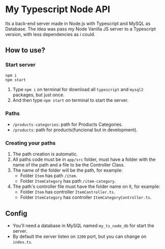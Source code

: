 # My Typescript Node API
Its a back-end server made in Node.js with Typescript and MySQL as Database. The idea was pass my Node Vanilla JS server to a Typescript version, with less dependencies as i could.

## How to use?

### Start server
```
npm i
npm start
```
1. Type `npm i` on terminal for download all `typescript` and `mysql2` packages, but just once.
2. And then type `npm start` on terminal to start the server.

### Paths

- `/products-categories`: path for Products Categories.
- `/products`: path for products(funcional but in development).

### Creating your paths

1. The path creation is automatic.
2. All paths code must be in `app/src` folder, must have a folder with the name of the path and a file to be the Controller Class.
3. The name of the folder will be the path, for example:
    - Folder `Item` has path `/item`.
    - Folder `ItemCategory` has path `/item-category`.
4. The path's controller file must have the folder name on it, for example:
    - Folder `Item` has controller `ItemController.ts`.
    - Folder `ItemCategory` has controller `ItemCategoryController.ts`.

## Config
- You'll need a database in MySQL named `my_ts_node_db` for start the server.
- By default the server listen on `3200` port, but you can change on `index.ts`.